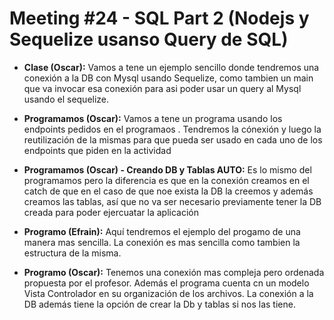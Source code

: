 # Meeting #24 -  SQL Part 2 (Nodejs y Sequelize usanso Query de SQL)

- **Clase (Oscar):** Vamos a tene un ejemplo sencillo donde tendremos una conexión a la DB con Mysql usando Sequelize, como tambien un main que va invocar esa conexión para asi poder usar un query al Mysql usando el sequelize.


- **Programamos (Oscar):**  Vamos a tene un programa usando los endpoints pedidos en el programaos . Tendremos la cónexión y luego la reutilización de la mismas para que pueda ser usado en cada uno de los endpoints que piden en la actividad


- **Programamos (Oscar) - Creando DB y Tablas AUTO:** Es lo mismo del programamos pero la diferencia es que en la conexión creamos en el catch de que en el caso de que noe exista la DB la creemos y además creamos las tablas, así que no va ser necesario previamente tener la DB creada para poder ejercuatar la aplicación 

- **Programo (Efrain):** Aquí tendremos el ejemplo del progamo de una manera mas sencilla. La conexión es mas sencilla como tambien la estructura de la misma.

- **Programo (Oscar):** Tenemos una conexión mas compleja pero ordenada propuesta por el profesor. Además el programa cuenta cn un modelo Vista Controlador en su organización de los archivos. La conexión a la DB además tiene la opción de crear la Db y tablas si nos las tiene.